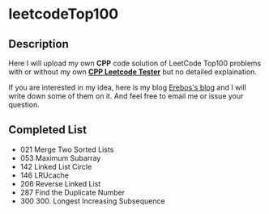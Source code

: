 # leetcodeTop100

## Description

Here I will upload my own **CPP** code solution of LeetCode Top100 problems with or without my own [**CPP Leetcode Tester**](https://github.com/18918606287/cpp_semi_auto_leedcode_tester) but no detailed explaination.

If you are interested in my idea, here is my blog [Erebos's blog](https://erebos.top) and I will write down some of them on it. And feel free to email me or issue your question.

## Completed List

+ 021 Merge Two Sorted Lists
+ 053 Maximum Subarray 
+ 142 Linked List Circle
+ 146 LRUcache
+ 206 Reverse Linked List
+ 287 Find the Duplicate Number
+ 300 300. Longest Increasing Subsequence
